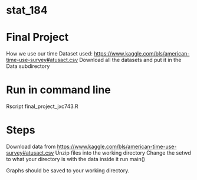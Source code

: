 # stat_184
# Final Project
How we use our time
Dataset used: https://www.kaggle.com/bls/american-time-use-survey#atusact.csv
Download all the datasets and put it in the Data subdirectory



# Run in command line
Rscript final_project_jxc743.R


# Steps

Download data from https://www.kaggle.com/bls/american-time-use-survey#atusact.csv
Unzip files into the working directory
Change the setwd to what your directory is with the data inside it
run main()

Graphs should be saved to your working directory. 
